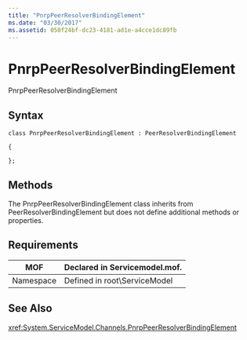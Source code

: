 ```yaml
---
title: "PnrpPeerResolverBindingElement"
ms.date: "03/30/2017"
ms.assetid: 050f24bf-dc23-4181-ad1e-a4cce1dc89fb
---
```

# PnrpPeerResolverBindingElement
PnrpPeerResolverBindingElement  

## Syntax  
 `class PnrpPeerResolverBindingElement : PeerResolverBindingElement`  

 `{`  

 `};`  

## Methods  
 The PnrpPeerResolverBindingElement class inherits from PeerResolverBindingElement but does not define additional methods or properties.  

## Requirements  


|MOF|Declared in Servicemodel.mof.|  
|---------|-----------------------------------|  
|Namespace|Defined in root\ServiceModel|  

## See Also  
 <xref:System.ServiceModel.Channels.PnrpPeerResolverBindingElement>
